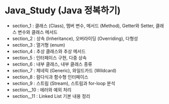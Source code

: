 # Java_Study (Java 정복하기)
* section_1 : 클래스 (Class), 멤버 변수, 메서드 (Method), Getter와 Setter, 클래스 변수와 클래스 메서드
* section_2 : 상속 (Inheritance), 오버라이딩 (Overriding), 다형성
* section_3 : 열거형 (enum)
* section_4 : 추상 클래스와 추상 메서드
* section_5 : 인터페이스 구현, 다중 상속
* section_6 : 내부 클래스, 내부 클래스 종류
* section_7 : 제네릭 (Generic), 와일드카드 (Wildcard)
* section_8 : 람다식과 함수형 인터페이스
* section_9 : 스트림 (Stream), 스트림과 for-loop 분석
* section__10 : 에러와 예외 처리
* section__11 : Linked List 기본 내용 정리
